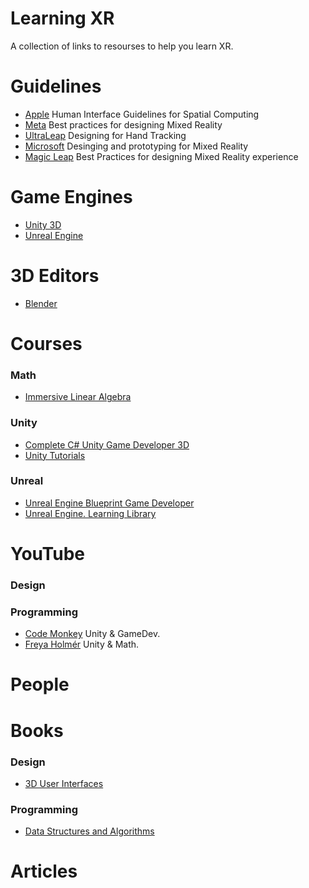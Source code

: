 # Learning XR
A collection of links to resourses to help you learn XR.

# Guidelines
- [Apple](https://developer.apple.com/design/human-interface-guidelines/spatial-layout) Human Interface Guidelines for Spatial Computing
- [Meta](https://developer.oculus.com/resources/mr-design-guideline/) Best practices for designing Mixed Reality
- [UltraLeap](https://docs.ultraleap.com/hand-tracking/) Designing for Hand Tracking
- [Microsoft](https://learn.microsoft.com/en-us/windows/mixed-reality/design/design) Desinging and prototyping for Mixed Reality
- [Magic Leap](https://developer-docs.magicleap.cloud/docs/category/best-practices/) Best Practices for designing Mixed Reality experience

# Game Engines
- [Unity 3D](https://unity.com/unity-hub)
- [Unreal Engine](https://www.unrealengine.com/)

# 3D Editors
- [Blender](https://www.blender.org/download/)

# Courses

### Math
- [Immersive Linear Algebra](https://immersivemath.com/)

### Unity 
- [Complete C# Unity Game Developer 3D](https://www.udemy.com/course/unitycourse2/)
- [Unity Tutorials](https://learn.unity.com/tutorials)

### Unreal
- [Unreal Engine Blueprint Game Developer](https://www.udemy.com/course/unrealblueprint/)
- [Unreal Engine. Learning Library](https://dev.epicgames.com/community/unreal-engine/learning)

# YouTube
### Design

### Programming
- [Code Monkey](https://www.youtube.com/@CodeMonkeyUnity) Unity & GameDev.
- [Freya Holmér](https://www.youtube.com/@Acegikmo) Unity & Math.

# People

# Books
### Design
- [3D User Interfaces]()

### Programming
- [Data Structures and Algorithms]()

# Articles
